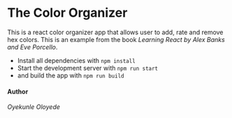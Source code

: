 # The Color Organizer

This is a react color organizer app that allows user to add, rate and remove hex colors.
This is an example from the book *Learning React by Alex Banks and Eve Porcello*.

* Install all dependencies with ```npm install```
* Start the development server with ```npm run start```
* and build the app with ```npm run build```

#### Author
*Oyekunle Oloyede*